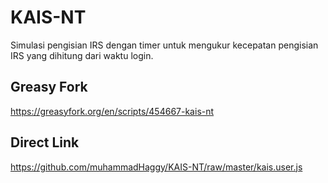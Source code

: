 # KAIS-NT

Simulasi pengisian IRS dengan timer untuk mengukur kecepatan pengisian IRS yang dihitung dari waktu login.

## Greasy Fork
https://greasyfork.org/en/scripts/454667-kais-nt

## Direct Link
https://github.com/muhammadHaggy/KAIS-NT/raw/master/kais.user.js
